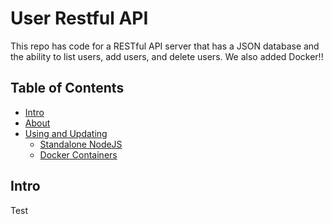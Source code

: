 # User Restful API
This repo has code for a RESTful API server that has a JSON database and the ability to list users, add users, and delete users. We also added Docker!!

## Table of Contents
- [Intro](#intro)
- [About](#about)
- [Using and Updating](#using-and-updating)
    - [Standalone NodeJS](#node-js)
    - [Docker Containers](#docker-containers)

## Intro
Test